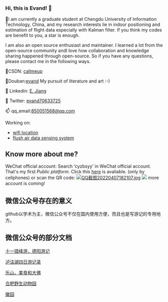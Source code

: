 ### Hi, this is Evand! 👋

🔭I am currently a graduate student at Chengdu University of Information Technology, China, and my research interests lie in indoor positioning and estimation of flight data especially with Kalman filter. If you think my codes are benefit to you, a star is enough.

I am also an open source enthusiast and maintainer. I learned a lot from the open-source community andI love how collaboration and knowledge sharing happened through open-source. So if you have any questions, please contact me in the following ways.

👯CSDN: <a href="https://blog.csdn.net/callmeup" target="_blank">callmeup</a> 

📖Douban:<a href="https://www.douban.com/people/170811349">evand</a> My pursuit of literature and art :-)

🌱 Linkedin: <a href="https://www.linkedin.com/in/%E4%BF%9D%E7%9D%BF-%E8%92%8B-966abb223" target="_blank">E. Jiang</a> 
 
💬 Twitter: <a href="https://twitter.com/evand70633725" target="_blank">evand70633725</a> 

📫 qq_email:850051568@qq.com

Working on:

- [wifi location](https://github.com/evandworld/wifi-location/)
- [flush air data sensing system](https://github.com/evandworld/FADSpublic)


## Know more about me?

WeChat official account: Search ‘cyzbsyy’ in WeChat official account. That's my first *Public platform*.
Click this <a href="http://mp.weixin.qq.com/mp/getmasssendmsg?__biz=MzI3NDYyNDY4OQ==#wechat_webview_type=1&wechat_redirectp" target="_blank">here</a>  is avaliable. (only by cellphones) or scan the QR code:
<a href="https://sm.ms/image/BMy7Gp4eqwaHdjn" target="_blank"><img src="https://s2.loli.net/2022/04/07/BMy7Gp4eqwaHdjn.jpg" alt="QQ截图20220407182107.jpg"></a>
  <img  src="(https://s2.loli.net/2022/04/07/BMy7Gp4eqwaHdjn.jpg)">
more account is coming!



## 微信公众号存在的意义
github以学术为主，微信公众号不仅在国内使用方便，而且也是写游记的专用地方。

## 微信公众号的部分文档

[十一错峰游，德阳游记](https://mp.weixin.qq.com/s/bMFoQEmo8YSF57VJieDcig)

[泸沽湖四日游记录](https://mp.weixin.qq.com/s/XOpd05QqJHVRZnUhP54hpg)

[乐山，美食和大佛](https://mp.weixin.qq.com/s/TU0AjLjMpsoi9m8SuznmEw)

[合肥野生动物园](https://mp.weixin.qq.com/s/IVpivtVqEzcaUPCExj6M-A)

[徽园](https://mp.weixin.qq.com/s/mONCOIqgM-7wcVZGdKpiPw)


<!--
**evandworld/evandworld** is a ✨ _special_ ✨ repository because its `README.md` (this file) appears on your GitHub profile.

Here are some ideas to get you started:

- 🔭 I’m currently working on ...
- 🌱 I’m currently learning ...
- 👯 I’m looking to collaborate on ...
- 🤔 I’m looking for help with ...
- 💬 Ask me about ...
- 📫 How to reach me: ...
- 😄 Pronouns: ...
- ⚡ Fun fact: ...
-->
